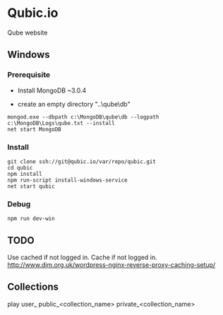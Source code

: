 # Qubic.io
Qube website

## Windows

### Prerequisite
* Install MongoDB ~3.0.4

* create an empty directory "..\qube\db"

```dos
mongod.exe --dbpath c:\MongoDB\qube\db --logpath c:\MongoDB\Logs\qube.txt --install
net start MongoDB
```

### Install

```dos
git clone ssh://git@qubic.io/var/repo/qubic.git
cd qubic
npm install
npm run-script install-windows-service
net start qubic
```    

### Debug

```dos
npm run dev-win
```

## TODO
Use cached if not logged in. Cache if not logged in.
    http://www.djm.org.uk/wordpress-nginx-reverse-proxy-caching-setup/

## Collections

play
user_<username>
public_<collection_name>
private_<collection_name>
